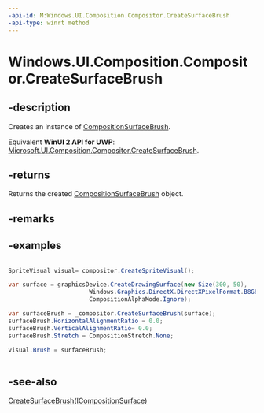 ```yaml
---
-api-id: M:Windows.UI.Composition.Compositor.CreateSurfaceBrush
-api-type: winrt method
---
```


<!-- Method syntax
public Windows.UI.Composition.CompositionSurfaceBrush CreateSurfaceBrush()
-->

# Windows.UI.Composition.Compositor.CreateSurfaceBrush

## -description
Creates an instance of [CompositionSurfaceBrush](compositionsurfacebrush.md).

Equivalent **WinUI 2 API for UWP**: [Microsoft.UI.Composition.Compositor.CreateSurfaceBrush](/windows/winui/api/microsoft.ui.composition.compositor.createsurfacebrush).

## -returns
Returns the created [CompositionSurfaceBrush](compositionsurfacebrush.md) object.

## -remarks

## -examples
```csharp

SpriteVisual visual= compositor.CreateSpriteVisual();

var surface = graphicsDevice.CreateDrawingSurface(new Size(300, 50), 
                       Windows.Graphics.DirectX.DirectXPixelFormat.B8G8R8A8UIntNormalized, 
                       CompositionAlphaMode.Ignore); 

var surfaceBrush = _compositor.CreateSurfaceBrush(surface);
surfaceBrush.HorizontalAlignmentRatio = 0.0;
surfaceBrush.VerticalAlignmentRatio= 0.0;
surfaceBrush.Stretch = CompositionStretch.None;

visual.Brush = surfaceBrush;
          
```



## -see-also
[CreateSurfaceBrush(ICompositionSurface)](compositor_createsurfacebrush_1433438799.md)
